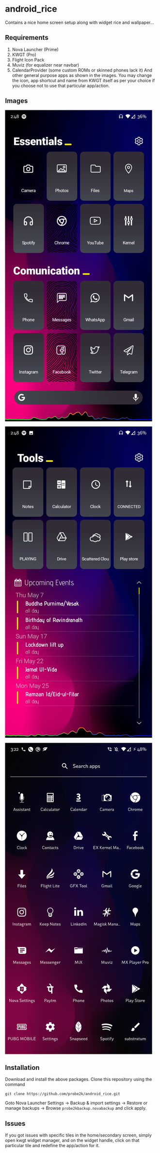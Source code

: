 # android_rice

Contains a nice home screen setup along with widget rice and wallpaper...

## Requirements

1. Nova Launcher (Prime)
2. KWGT (Pro)
3. Flight Icon Pack
4. Muviz (for equalizer near navbar)
5. CalendarProvider (some custom ROMs or skinned phones lack it)
And other general purpose apps as shown in the images. You may change the icon, app shortcut and name from KWGT itself as per your choice if you choose not to use that particular app/action.

## Images

![Home Screen](images/img1.jpg)

![Second Page](images/img2.jpg)

![App Drawer](images/img3.jpg)

## Installation

Download and install the above packages.
Clone this repository using the command
```
git clone https://github.com/probe2k/android_rice.git
```
Goto Nova Launcher Settings -> Backup & import settings -> Restore or manage backups -> Browse ```probe2kbackup.novabackup``` and click apply.

## Issues

If you got issues with specific tiles in the home/secondary screen, simply open kwgt widget manager, and on the widget handle, click on that particular tile and redefine the app/action for it.
